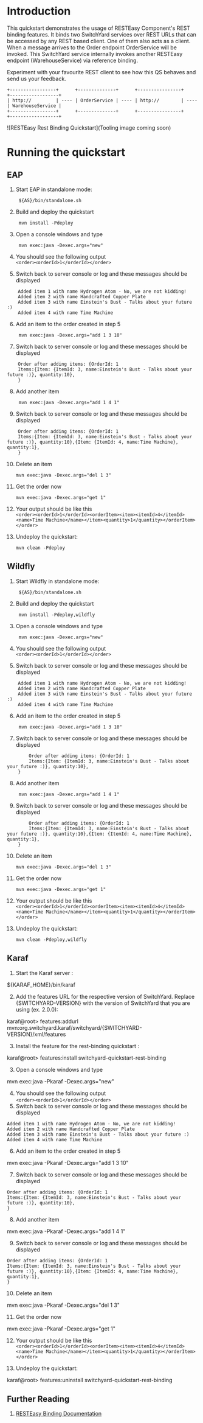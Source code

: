 Introduction
============
This quickstart demonstrates the usage of RESTEasy Component's REST binding features. It binds two
SwitchYard services over REST URLs that can be accessed by any REST based client. One of them also
acts as a client. When a message arrives to the Order endpoint OrderService will be invoked.
This SwitchYard service internally invokes another RESTEasy endpoint (WarehouseService) via reference binding.

Experiment with your favourite REST client to see how this QS behaves and send us your feedback.

```
+-----------------+      +--------------+      +----------------+      +------------------+
| http://         | ---- | OrderService | ---- | http://        | ---- | WarehouseService |
+-----------------+      +--------------+      +----------------+      +------------------+
```

![RESTEasy Rest Binding Quickstart](Tooling image coming soon)


Running the quickstart
======================


EAP
----------
1. Start EAP in standalone mode:

        ${AS}/bin/standalone.sh

2. Build and deploy the quickstart

        mvn install -Pdeploy

3. Open a console windows and type  

        mvn exec:java -Dexec.args="new"

4. You should see the following output  
    `<order><orderId>1</orderId></order>`
5. Switch back to server console or log and these messages should be displayed  
```
    Added item 1 with name Hydrogen Atom - No, we are not kidding!
    Added item 2 with name Handcrafted Copper Plate
    Added item 3 with name Einstein's Bust - Talks about your future :)
    Added item 4 with name Time Machine
```
6. Add an item to the order created in step 5  

        mvn exec:java -Dexec.args="add 1 3 10"

7. Switch back to server console or log and these messages should be displayed  
```
    Order after adding items: {OrderId: 1
    Items:{Item: {ItemId: 3, name:Einstein's Bust - Talks about your future :)}, quantity:10},
    }
```
8. Add another item  

        mvn exec:java -Dexec.args="add 1 4 1"

9. Switch back to server console or log and these messages should be displayed  
```
    Order after adding items: {OrderId: 1
    Items:{Item: {ItemId: 3, name:Einstein's Bust - Talks about your future :)}, quantity:10},{Item: {ItemId: 4, name:Time Machine}, quantity:1},
    }
```
10. Delete an item  

        mvn exec:java -Dexec.args="del 1 3"

11. Get the order now  

        mvn exec:java -Dexec.args="get 1"

12. Your output should be like this  
    `<order><orderId>1</orderId><orderItem><item><itemId>4</itemId><name>Time Machine</name></item><quantity>1</quantity></orderItem></order>`

13. Undeploy the quickstart:

        mvn clean -Pdeploy


Wildfly
----------
1. Start Wildfly in standalone mode:

        ${AS}/bin/standalone.sh

2. Build and deploy the quickstart

        mvn install -Pdeploy,wildfly

3. Open a console windows and type  

        mvn exec:java -Dexec.args="new"

4. You should see the following output  
`<order><orderId>1</orderId></order>`
5. Switch back to server console or log and these messages should be displayed  
```
    Added item 1 with name Hydrogen Atom - No, we are not kidding!
    Added item 2 with name Handcrafted Copper Plate
    Added item 3 with name Einstein's Bust - Talks about your future :)
    Added item 4 with name Time Machine
```
6. Add an item to the order created in step 5  

        mvn exec:java -Dexec.args="add 1 3 10"

7. Switch back to server console or log and these messages should be displayed  
```
        Order after adding items: {OrderId: 1
        Items:{Item: {ItemId: 3, name:Einstein's Bust - Talks about your future :)}, quantity:10},
    }  
```
8. Add another item  

        mvn exec:java -Dexec.args="add 1 4 1"

9. Switch back to server console or log and these messages should be displayed  
```
        Order after adding items: {OrderId: 1
        Items:{Item: {ItemId: 3, name:Einstein's Bust - Talks about your future :)}, quantity:10},{Item: {ItemId: 4, name:Time Machine}, quantity:1},
    }
```
10. Delete an item  

        mvn exec:java -Dexec.args="del 1 3"

11. Get the order now  

        mvn exec:java -Dexec.args="get 1"

12. Your output should be like this  
    `<order><orderId>1</orderId><orderItem><item><itemId>4</itemId><name>Time Machine</name></item><quantity>1</quantity></orderItem></order>`

13. Undeploy the quickstart:

        mvn clean -Pdeploy,wildfly


Karaf
----------
1. Start the Karaf server :

${KARAF_HOME}/bin/karaf

2. Add the features URL for the respective version of SwitchYard.   Replace {SWITCHYARD-VERSION}
with the version of SwitchYard that you are using (ex. 2.0.0): 

karaf@root> features:addurl mvn:org.switchyard.karaf/switchyard/{SWITCHYARD-VERSION}/xml/features

3. Install the feature for the rest-binding quickstart :

karaf@root> features:install switchyard-quickstart-rest-binding

3. Open a console windows and type  

mvn exec:java -Pkaraf -Dexec.args="new"

4. You should see the following output  
`<order><orderId>1</orderId></order>`
5. Switch back to server console or log and these messages should be displayed  
```
Added item 1 with name Hydrogen Atom - No, we are not kidding!
Added item 2 with name Handcrafted Copper Plate
Added item 3 with name Einstein's Bust - Talks about your future :)
Added item 4 with name Time Machine
```
6. Add an item to the order created in step 5  

mvn exec:java -Pkaraf -Dexec.args="add 1 3 10"

7. Switch back to server console or log and these messages should be displayed  
```
Order after adding items: {OrderId: 1
Items:{Item: {ItemId: 3, name:Einstein's Bust - Talks about your future :)}, quantity:10},
}  
```
8. Add another item  

mvn exec:java -Pkaraf -Dexec.args="add 1 4 1"

9. Switch back to server console or log and these messages should be displayed  
```
Order after adding items: {OrderId: 1
Items:{Item: {ItemId: 3, name:Einstein's Bust - Talks about your future :)}, quantity:10},{Item: {ItemId: 4, name:Time Machine}, quantity:1},
}
```
10. Delete an item  

mvn exec:java -Pkaraf -Dexec.args="del 1 3"

11. Get the order now  

mvn exec:java -Pkaraf -Dexec.args="get 1"

12. Your output should be like this  
`<order><orderId>1</orderId><orderItem><item><itemId>4</itemId><name>Time Machine</name></item><quantity>1</quantity></orderItem></order>`

5. Undeploy the quickstart:

karaf@root> features:uninstall switchyard-quickstart-rest-binding




## Further Reading

1. [RESTEasy Binding Documentation](https://docs.jboss.org/author/display/SWITCHYARD/RESTEasy)
